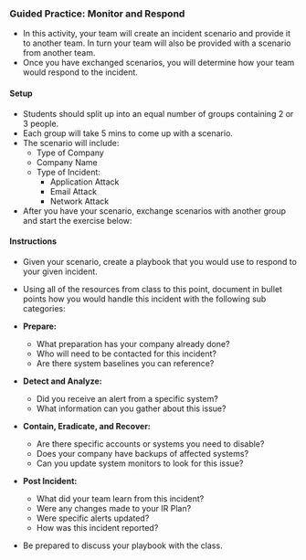 ### Guided Practice: Monitor and Respond

- In this activity, your team will create an incident scenario and provide it to another team. In turn your team will also be provided with a scenario from another team.
- Once you have exchanged scenarios, you will determine how your team would respond to the incident.

#### Setup

- Students should split up into an equal number of groups containing 2 or 3 people.
- Each group will take 5 mins to come up with a scenario.
- The scenario will include:
    - Type of Company
    - Company Name
    - Type of Incident:
      - Application Attack
      - Email Attack
      - Network Attack
- After you have your scenario, exchange scenarios with another group and start the exercise below:

#### Instructions

- Given your scenario, create a playbook that you would use to respond to your given incident.
- Using all of the resources from class to this point, document in bullet points how you would handle this incident with the following sub categories:
- **Prepare:**
  - What preparation has your company already done?
  - Who will need to be contacted for this incident?
  - Are there system baselines you can reference?
- **Detect and Analyze:**
  - Did you receive an alert from a specific system?
  - What information can you gather about this issue?
- **Contain, Eradicate, and Recover:**
  - Are there specific accounts or systems you need to disable?
  - Does your company have backups of affected systems?
  - Can you update system monitors to look for this issue?
- **Post Incident:**
  - What did your team learn from this incident?
  - Were any changes made to your IR Plan?
  - Were specific alerts updated?
  - How was this incident reported?

- Be prepared to discuss your playbook with the class.
